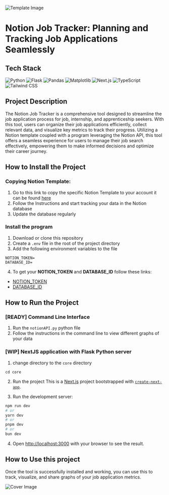 ![Template Image](https://s3.us-west-2.amazonaws.com/public.notion-static.com/template/b89bd3b4-0075-4d67-9dc0-415d509ccaef/1710682724548/desktop.jpg)

# Notion Job Tracker: Planning and Tracking Job Applications Seamlessly

## Tech Stack
![Python](https://img.shields.io/badge/Python-3.8-blue)
![Flask](https://img.shields.io/badge/Flask-1.1.4-blue)
![Pandas](https://img.shields.io/badge/Pandas-1.3.3-blue)
![Matplotlib](https://img.shields.io/badge/Matplotlib-3.4.3-blue)
![Next.js](https://img.shields.io/badge/Next.js-12.0.5-blue)
![TypeScript](https://img.shields.io/badge/TypeScript-4.5.4-blue)
![Tailwind CSS](https://img.shields.io/badge/Tailwind_CSS-2.2.19-blue)

## Project Description
The Notion Job Tracker is a comprehensive tool designed to streamline the job application process for job, internship, and apprenticeship seekers. With this tool, users can organize their job applications efficiently, collect relevant data, and visualize key metrics to track their progress. Utilizing a Notion template coupled with a program leveraging the Notion API, this tool offers a seamless experience for users to manage their job search effectively, empowering them to make informed decisions and optimize their career journey.

## How to Install the Project

### Copying Notion Template:
1. Go to this link to copy the specific Notion Template to your account it can be found [here](https://prairie-cacao-b6a.notion.site/Job-Application-Tracker-6578e1d369974fe789c0d07557306bee?pvs=4)
2. Follow the Instructions and start tracking your data in the Notion database
3. Update the database regularly

### Install the program
1. Download or clone this repository
2. Create a `.env` file in the root of the project directory
3. Add the following environment variables to the file 
```
NOTION_TOKEN=
DATABASE_ID=
```
4. To get your **NOTION_TOKEN** and **DATABASE_ID** follow these links:
- [NOTION_TOKEN](https://developers.notion.com/reference/create-a-token)
- [DATABASE_ID](https://stackoverflow.com/questions/67728038/where-to-find-database-id-for-my-database-in-notion)

## How to Run the Project

### [READY] Command Line Interface
1. Run the `notionAPI.py` python file
2. Follow the instructions in the command line to view different graphs of your data

### [WIP] NextJS application with Flask Python server
1. change directory to the `core` directory
```
cd core
```
2. Run the project
This is a [Next.js](https://nextjs.org/) project bootstrapped with [`create-next-app`](https://github.com/vercel/next.js/tree/canary/packages/create-next-app).

3. Run the development server:

```bash
npm run dev
# or
yarn dev
# or
pnpm dev
# or
bun dev
```
4. Open [http://localhost:3000](http://localhost:3000) with your browser to see the result.

## How to Use this project
Once the tool is successfully installed and working, you can use this to track, visualize, and share graphs of your job application metrics.

![Cover Image](https://schuylergood.com/static/media/NotionV2.06844d085c9b993eed03.png)
